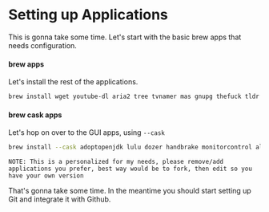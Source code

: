# Setting up Applications

This is gonna take some time. Let's start with the basic brew apps that needs configuration.

#### brew apps

Let's install the rest of the applications.

```bash
brew install wget youtube-dl aria2 tree tvnamer mas gnupg thefuck tldr switchaudio-osx
```

#### brew cask apps

Let's hop on over to the GUI apps, using `--cask`

```bash
brew install --cask adoptopenjdk lulu dozer handbrake monitorcontrol altserver iina notion appcleaner imageoptim slack authy iterm2 spotify avibrazil-rdm jdownloader transmission cloudflare-warp keka transmission-remote-gui discord lyricsx typora docker numi mac2imgur visual-studio-code google-chrome maccy xampp cyberduck unified-remote coteditor android-file-transfer android-platform-tools controlplane
```

```
NOTE: This is a personalized for my needs, please remove/add applications you prefer, best way would be to fork, then edit so you have your own version
```

That's gonna take some time. In the meantime you should start setting up Git and integrate it with Github.
